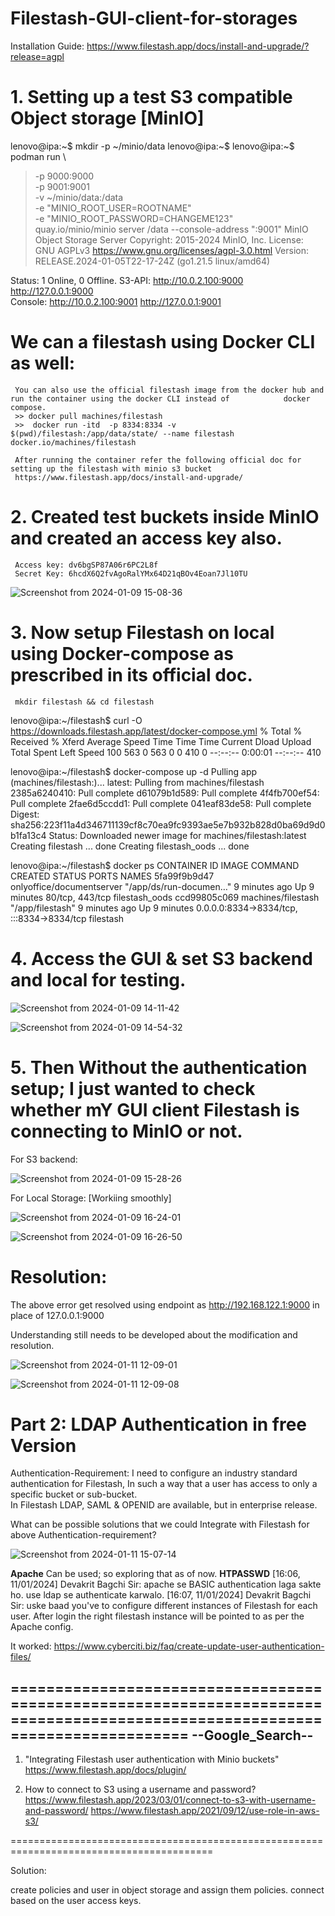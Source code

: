 # Filestash-GUI-client-for-storages

Installation Guide: https://www.filestash.app/docs/install-and-upgrade/?release=agpl

# 1. Setting up a test S3 compatible Object storage [MinIO]
lenovo@ipa:~$ mkdir -p ~/minio/data
lenovo@ipa:~$ 
lenovo@ipa:~$ podman run \
>    -p 9000:9000 \
>    -p 9001:9001 \
>    -v ~/minio/data:/data \
>    -e "MINIO_ROOT_USER=ROOTNAME" \
>    -e "MINIO_ROOT_PASSWORD=CHANGEME123" \
>    quay.io/minio/minio server /data --console-address ":9001"
MinIO Object Storage Server
Copyright: 2015-2024 MinIO, Inc.
License: GNU AGPLv3 <https://www.gnu.org/licenses/agpl-3.0.html>
Version: RELEASE.2024-01-05T22-17-24Z (go1.21.5 linux/amd64)

Status:         1 Online, 0 Offline. 
S3-API: http://10.0.2.100:9000  http://127.0.0.1:9000     
Console: http://10.0.2.100:9001 http://127.0.0.1:9001


# We can a filestash using Docker CLI as well:
     You can also use the official filestash image from the docker hub and run the container using the docker CLI instead of            docker compose.
     >> docker pull machines/filestash
     >>  docker run -itd  -p 8334:8334 -v $(pwd)/filestash:/app/data/state/ --name filestash docker.io/machines/filestash

     After running the container refer the following official doc for setting up the filestash with minio s3 bucket
     https://www.filestash.app/docs/install-and-upgrade/

# 2. Created test buckets inside MinIO and created an access key also.
     Access key: dv6bgSP87A06r6PC2L8f
     Secret Key: 6hcdX6Q2fvAgoRalYMx64D21qBOv4Eoan7Jl10TU

![Screenshot from 2024-01-09 15-08-36](https://github.com/believerHSP/Filestash-GUI-client-for-storages/assets/101576376/77ef482e-9e17-4907-8490-fa2e16f064e7)

# 3. Now setup Filestash on local using Docker-compose as prescribed in its official doc.
     mkdir filestash && cd filestash

lenovo@ipa:~/filestash$ curl -O https://downloads.filestash.app/latest/docker-compose.yml
  % Total    % Received % Xferd  Average Speed   Time    Time     Time  Current
                                 Dload  Upload   Total   Spent    Left  Speed
100   563    0   563    0     0    410      0 --:--:--  0:00:01 --:--:--   410

lenovo@ipa:~/filestash$ docker-compose up -d
Pulling app (machines/filestash:)...
latest: Pulling from machines/filestash
2385a6240410: Pull complete
d61079b1d589: Pull complete
4f4fb700ef54: Pull complete
2fae6d5ccdd1: Pull complete
041eaf83de58: Pull complete
Digest: sha256:223f11a4d346711139cf8c70ea9fc9393ae5e7b932b828d0ba69d9d0b1fa13c4
Status: Downloaded newer image for machines/filestash:latest
Creating filestash      ... done
Creating filestash_oods ... done

lenovo@ipa:~/filestash$ docker ps 
CONTAINER ID   IMAGE                       COMMAND                  CREATED         STATUS         PORTS                                       NAMES
5fa99f9b9d47   onlyoffice/documentserver   "/app/ds/run-documen…"   9 minutes ago   Up 9 minutes   80/tcp, 443/tcp                             filestash_oods
ccd99805c069   machines/filestash          "/app/filestash"         9 minutes ago   Up 9 minutes   0.0.0.0:8334->8334/tcp, :::8334->8334/tcp   filestash

# 4. Access the GUI & set S3 backend  and local for testing.
![Screenshot from 2024-01-09 14-11-42](https://github.com/believerHSP/Filestash-GUI-client-for-storages/assets/101576376/3c8d5d51-06e4-4578-9f5b-9a32b5a7a90f)

![Screenshot from 2024-01-09 14-54-32](https://github.com/believerHSP/Filestash-GUI-client-for-storages/assets/101576376/ae9b2c83-befc-4cab-b585-a7878b81231a)

# 5. Then Without the authentication setup; I just wanted to check whether mY GUI client Filestash is connecting to MinIO or not.

For S3 backend: 

![Screenshot from 2024-01-09 15-28-26](https://github.com/believerHSP/Filestash-GUI-client-for-storages/assets/101576376/0833df42-612e-47d9-a312-f94f4f242454)

For Local Storage: [Workiing smoothly]

![Screenshot from 2024-01-09 16-24-01](https://github.com/believerHSP/Filestash-GUI-client-for-storages/assets/101576376/8eec7897-fbbc-4bb7-ab30-b84f03ed155e)

![Screenshot from 2024-01-09 16-26-50](https://github.com/believerHSP/Filestash-GUI-client-for-storages/assets/101576376/bb3013eb-215d-46cf-a227-3a31345ea5ba)



# Resolution: 
The above error get resolved using endpoint as http://192.168.122.1:9000 in place of 127.0.0.1:9000

Understanding still needs to be developed about the modification and resolution.

![Screenshot from 2024-01-11 12-09-01](https://github.com/believerHSP/Filestash-GUI-client-for-storages/assets/101576376/0ed87215-6919-47f9-83f4-de2aa33bfd09)

![Screenshot from 2024-01-11 12-09-08](https://github.com/believerHSP/Filestash-GUI-client-for-storages/assets/101576376/19a5d769-3de9-49ff-be47-bb39ef136b8d)


#                                                Part 2: LDAP Authentication in free Version

Authentication-Requirement: I need to configure an industry standard authentication for Filestash, In such a way that a user has access to only a specific bucket or sub-bucket.  
In Filestash LDAP, SAML & OPENID are available, but in enterprise release.

What can be possible solutions that we could Integrate with Filestash for above Authentication-requirement?

![Screenshot from 2024-01-11 15-07-14](https://github.com/believerHSP/Filestash-GUI-client-for-storages/assets/101576376/250ebbdc-9eeb-41e6-9fee-31d4352f326f)


**Apache** Can be used; so exploring that as of now.  **HTPASSWD**
[16:06, 11/01/2024] Devakrit Bagchi Sir: apache se BASIC authentication laga sakte ho. use ldap se authenticate karwalo.
[16:07, 11/01/2024] Devakrit Bagchi Sir: uske baad you've to configure different instances of Filestash for each user. After login the right filestash instance will be pointed to as per the Apache config.

It worked: https://www.cyberciti.biz/faq/create-update-user-authentication-files/


=============================================================================================================================
--Google_Search--
--------------------------------------------------------------------------------------
1. "Integrating Filestash user authentication with Minio buckets"
	https://www.filestash.app/docs/plugin/


2. How to connect to S3 using a username and password?
	https://www.filestash.app/2023/03/01/connect-to-s3-with-username-and-password/
	https://www.filestash.app/2021/09/12/use-role-in-aws-s3/


=========================================================================================

Solution: 

create policies and user in object storage and assign them policies.
connect based on the user access keys.

